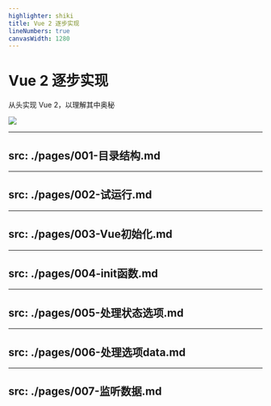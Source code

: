 ```yaml
---
highlighter: shiki
title: Vue 2 逐步实现
lineNumbers: true
canvasWidth: 1280
---
```


# Vue 2 逐步实现

从头实现 Vue 2，以理解其中奥秘

<!-- {{ $slidev.nav }} -->


<div class="abs-tr h-full">
  <img src="/bg-cover.svg" class="h-full" >
</div>


---
src: ./pages/001-目录结构.md
---

---
src: ./pages/002-试运行.md
---

---
src: ./pages/003-Vue初始化.md
---

---
src: ./pages/004-init函数.md
---

---
src: ./pages/005-处理状态选项.md
---

---
src: ./pages/006-处理选项data.md
---

---
src: ./pages/007-监听数据.md
---
